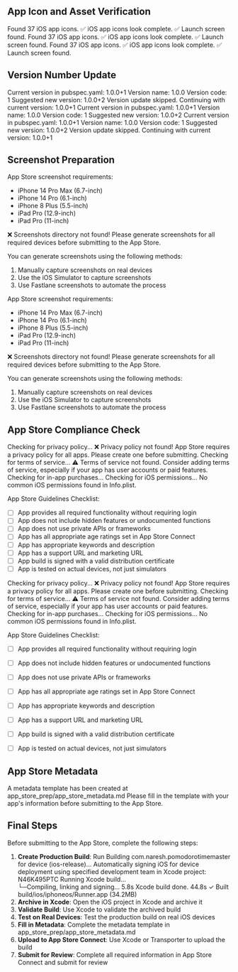 ## App Icon and Asset Verification

Found       37 iOS app icons.
✅ iOS app icons look complete.
✅ Launch screen found.
Found       37 iOS app icons.
✅ iOS app icons look complete.
✅ Launch screen found.
Found       37 iOS app icons.
✅ iOS app icons look complete.
✅ Launch screen found.

## Version Number Update

Current version in pubspec.yaml: 1.0.0+1
Version name: 1.0.0
Version code: 1
Suggested new version: 1.0.0+2
Version update skipped. Continuing with current version: 1.0.0+1
Current version in pubspec.yaml: 1.0.0+1
Version name: 1.0.0
Version code: 1
Suggested new version: 1.0.0+2
Current version in pubspec.yaml: 1.0.0+1
Version name: 1.0.0
Version code: 1
Suggested new version: 1.0.0+2
Version update skipped. Continuing with current version: 1.0.0+1

## Screenshot Preparation

App Store screenshot requirements:
- iPhone 14 Pro Max (6.7-inch)
- iPhone 14 Pro (6.1-inch)
- iPhone 8 Plus (5.5-inch)
- iPad Pro (12.9-inch)
- iPad Pro (11-inch)

❌ Screenshots directory not found!
Please generate screenshots for all required devices before submitting to the App Store.

You can generate screenshots using the following methods:
1. Manually capture screenshots on real devices
2. Use the iOS Simulator to capture screenshots
3. Use Fastlane screenshots to automate the process

App Store screenshot requirements:
- iPhone 14 Pro Max (6.7-inch)
- iPhone 14 Pro (6.1-inch)
- iPhone 8 Plus (5.5-inch)
- iPad Pro (12.9-inch)
- iPad Pro (11-inch)

❌ Screenshots directory not found!
Please generate screenshots for all required devices before submitting to the App Store.

You can generate screenshots using the following methods:
1. Manually capture screenshots on real devices
2. Use the iOS Simulator to capture screenshots
3. Use Fastlane screenshots to automate the process


## App Store Compliance Check

Checking for privacy policy...
❌ Privacy policy not found!
App Store requires a privacy policy for all apps. Please create one before submitting.
Checking for terms of service...
⚠️ Terms of service not found.
Consider adding terms of service, especially if your app has user accounts or paid features.
Checking for in-app purchases...
Checking for iOS permissions...
No common iOS permissions found in Info.plist.

App Store Guidelines Checklist:
- [ ] App provides all required functionality without requiring login
- [ ] App does not include hidden features or undocumented functions
- [ ] App does not use private APIs or frameworks
- [ ] App has all appropriate age ratings set in App Store Connect
- [ ] App has appropriate keywords and description
- [ ] App has a support URL and marketing URL
- [ ] App build is signed with a valid distribution certificate
- [ ] App is tested on actual devices, not just simulators

Checking for privacy policy...
❌ Privacy policy not found!
App Store requires a privacy policy for all apps. Please create one before submitting.
Checking for terms of service...
⚠️ Terms of service not found.
Consider adding terms of service, especially if your app has user accounts or paid features.
Checking for in-app purchases...
Checking for iOS permissions...
No common iOS permissions found in Info.plist.

App Store Guidelines Checklist:
- [ ] App provides all required functionality without requiring login
- [ ] App does not include hidden features or undocumented functions
- [ ] App does not use private APIs or frameworks
- [ ] App has all appropriate age ratings set in App Store Connect
- [ ] App has appropriate keywords and description
- [ ] App has a support URL and marketing URL
- [ ] App build is signed with a valid distribution certificate
- [ ] App is tested on actual devices, not just simulators


## App Store Metadata

A metadata template has been created at app_store_prep/app_store_metadata.md
Please fill in the template with your app's information before submitting to the App Store.

## Final Steps

Before submitting to the App Store, complete the following steps:

1. **Create Production Build**: Run Building com.naresh.pomodorotimemaster for device (ios-release)...
Automatically signing iOS for device deployment using specified development team in Xcode project: N46K495PTC
Running Xcode build...                                          
 └─Compiling, linking and signing...                         5.8s
Xcode build done.                                           44.8s
✓ Built build/ios/iphoneos/Runner.app (34.2MB)
2. **Archive in Xcode**: Open the iOS project in Xcode and archive it
3. **Validate Build**: Use Xcode to validate the archived build
4. **Test on Real Devices**: Test the production build on real iOS devices
5. **Fill in Metadata**: Complete the metadata template in app_store_prep/app_store_metadata.md
6. **Upload to App Store Connect**: Use Xcode or Transporter to upload the build
7. **Submit for Review**: Complete all required information in App Store Connect and submit for review


